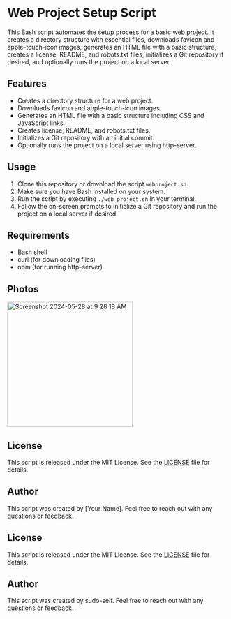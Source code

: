 # Web Project Setup Script

This Bash script automates the setup process for a basic web project. It creates a directory structure with essential files, downloads favicon and apple-touch-icon images, generates an HTML file with a basic structure, creates a license, README, and robots.txt files, initializes a Git repository if desired, and optionally runs the project on a local server.

## Features

- Creates a directory structure for a web project.
- Downloads favicon and apple-touch-icon images.
- Generates an HTML file with a basic structure including CSS and JavaScript links.
- Creates license, README, and robots.txt files.
- Initializes a Git repository with an initial commit.
- Optionally runs the project on a local server using http-server.

## Usage

1. Clone this repository or download the script `webproject.sh`.
2. Make sure you have Bash installed on your system.
3. Run the script by executing `./web_project.sh` in your terminal.
4. Follow the on-screen prompts to initialize a Git repository and run the project on a local server if desired.

## Requirements

- Bash shell
- curl (for downloading files)
- npm (for running http-server)

## Photos

<img width="287" alt="Screenshot 2024-05-28 at 9 28 18 AM" src="https://github.com/sudo-self/web-project/assets/119916323/3052a0b3-de40-4b51-99f3-780bc25c2252">


## License

This script is released under the MIT License. See the [LICENSE](LICENSE) file for details.

## Author

This script was created by [Your Name]. Feel free to reach out with any questions or feedback.


## License

This script is released under the MIT License. See the [LICENSE](LICENSE) file for details.

## Author

This script was created by sudo-self. Feel free to reach out with any questions or feedback.

